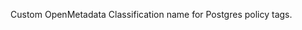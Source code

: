 Custom OpenMetadata Classification name for Postgres policy tags.
<!-- classificationName to be updated -->
